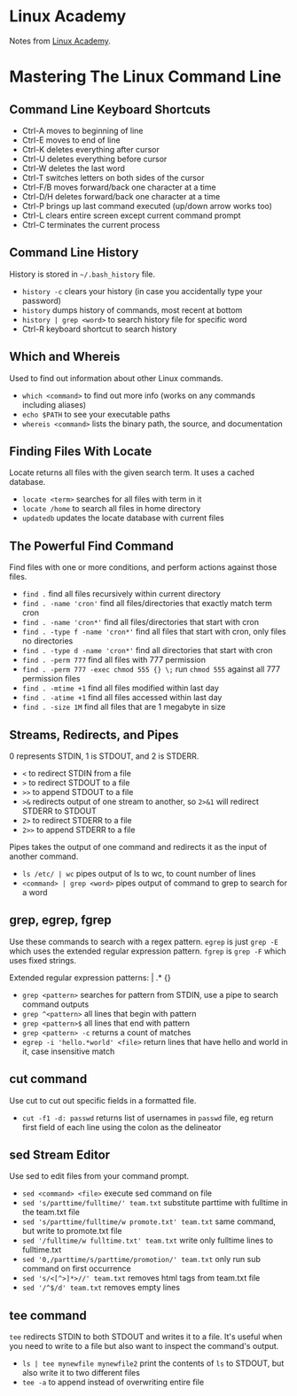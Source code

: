 # Linux Academy

Notes from [Linux Academy](https://linuxacademy.com).

# Mastering The Linux Command Line

## Command Line Keyboard Shortcuts

* Ctrl-A moves to beginning of line
* Ctrl-E moves to end of line
* Ctrl-K deletes everything after cursor
* Ctrl-U deletes everything before cursor
* Ctrl-W deletes the last word
* Ctrl-T switches letters on both sides of the cursor
* Ctrl-F/B moves forward/back one character at a time
* Ctrl-D/H deletes forward/back one character at a time
* Ctrl-P brings up last command executed (up/down arrow works too)
* Ctrl-L clears entire screen except current command prompt
* Ctrl-C terminates the current process

## Command Line History

History is stored in `~/.bash_history` file.

* `history -c` clears your history (in case you accidentally type your password)
* `history` dumps history of commands, most recent at bottom
* `history | grep <word>` to search history file for specific word
* Ctrl-R keyboard shortcut to search history

## Which and Whereis

Used to find out information about other Linux commands.

* `which <command>` to find out more info (works on any commands including aliases)
* `echo $PATH` to see your executable paths
* `whereis <command>` lists the binary path, the source, and documentation

## Finding Files With Locate

Locate returns all files with the given search term. It uses a cached database.

* `locate <term>` searches for all files with term in it
* `locate /home` to search all files in home directory
* `updatedb` updates the locate database with current files

## The Powerful Find Command

Find files with one or more conditions, and perform actions against those files.

* `find .` find all files recursively within current directory
* `find . -name 'cron'` find all files/directories that exactly match term cron
* `find . -name 'cron*'` find all files/directories that start with cron
* `find . -type f -name 'cron*'` find all files that start with cron, only files no directories
* `find . -type d -name 'cron*'` find all directories that start with cron
* `find . -perm 777` find all files with 777 permission
* `find . -perm 777 -exec chmod 555 {} \;` run `chmod 555` against all 777 permission files
* `find . -mtime +1` find all files modified within last day
* `find . -atime +1` find all files accessed within last day
* `find . -size 1M` find all files that are 1 megabyte in size

## Streams, Redirects, and Pipes

0 represents STDIN, 1 is STDOUT, and 2 is STDERR.

* `<` to redirect STDIN from a file
* `>` to redirect STDOUT to a file
* `>>` to append STDOUT to a file
* `>&` redirects output of one stream to another, so `2>&1` will redirect STDERR to STDOUT
* `2>` to redirect STDERR to a file
* `2>>` to append STDERR to a file

Pipes takes the output of one command and redirects it as the input of another command.

* `ls /etc/ | wc` pipes output of ls to wc, to count number of lines
* `<command> | grep <word>` pipes output of command to grep to search for a word

## grep, egrep, fgrep

Use these commands to search with a regex pattern. `egrep` is just `grep -E` which uses the
extended regular expression pattern. `fgrep` is `grep -F` which uses fixed strings.

Extended regular expression patterns: | .* {}

* `grep <pattern>` searches for pattern from STDIN, use a pipe to search command outputs
* `grep ^<pattern>` all lines that begin with pattern
* `grep <pattern>$` all lines that end with pattern
* `grep <pattern> -c` returns a count of matches
* `egrep -i 'hello.*world' <file>` return lines that have hello and world in it, case insensitive match

## cut command

Use cut to cut out specific fields in a formatted file.

* `cut -f1 -d: passwd` returns list of usernames in `passwd` file, eg return first field of each
  line using the colon as the delineator

## sed Stream Editor

Use sed to edit files from your command prompt.

* `sed <command> <file>` execute sed command on file
* `sed 's/parttime/fulltime/' team.txt` substitute parttime with fulltime in the team.txt file
* `sed 's/parttime/fulltime/w promote.txt' team.txt` same command, but write to promote.txt file
* `sed '/fulltime/w fulltime.txt' team.txt` write only fulltime lines to fulltime.txt
* `sed '0,/parttime/s/parttime/promotion/' team.txt` only run sub command on first occurrence
* `sed 's/<[^>]*>//' team.txt` removes html tags from team.txt file
* `sed '/^$/d' team.txt` removes empty lines

## tee command

`tee` redirects STDIN to both STDOUT and writes it to a file. It's useful when you need to write
to a file but also want to inspect the command's output.

* `ls | tee mynewfile mynewfile2` print the contents of `ls` to STDOUT, but also write it to two
  different files
* `tee -a` to append instead of overwriting entire file
